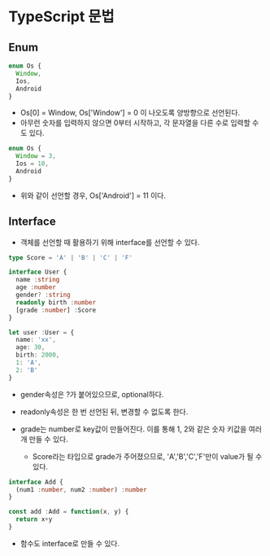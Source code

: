 # TypeScript 문법

## Enum

```typescript
enum Os {
  Window,
  Ios,
  Android
}
```

- Os[0] = Window, Os['Window'] = 0 이 나오도록 양방향으로 선언된다.
- 아무런 숫자를 입력하지 않으면 0부터 시작하고, 각 문자열을 다른 수로 입력할 수도 있다.

```typescript
enum Os {
  Window = 3,
  Ios = 10,
  Android
}
```

- 위와 같이 선언할 경우, Os['Android'] = 11 이다.

## Interface

- 객체를 선언할 때 활용하기 위해 interface를 선언할 수 있다.

```typescript
type Score = 'A' | 'B' | 'C' | 'F'

interface User {
  name :string
  age :number
  gender? :string
  readonly birth :number
  [grade :number] :Score
}

let user :User = {
  name: 'xx',
  age: 30,
  birth: 2000,
  1: 'A',
  2: 'B'
}
```

- gender속성은 ?가 붙어있으므로, optional하다.

- readonly속성은 한 번 선언된 뒤, 변경할 수 없도록 한다.

- grade는 number로 key값이 만들어진다. 이를 통해 1, 2와 같은 숫자 키값을 여러 개 만들 수 있다.
  - Score라는 타입으로 grade가 주어졌으므로, 'A','B','C','F'만이 value가 될 수 있다.

```typescript
interface Add {
  (num1 :number, num2 :number) :number
}

const add :Add = function(x, y) {
  return x+y
}
```

- 함수도 interface로 만들 수 있다.